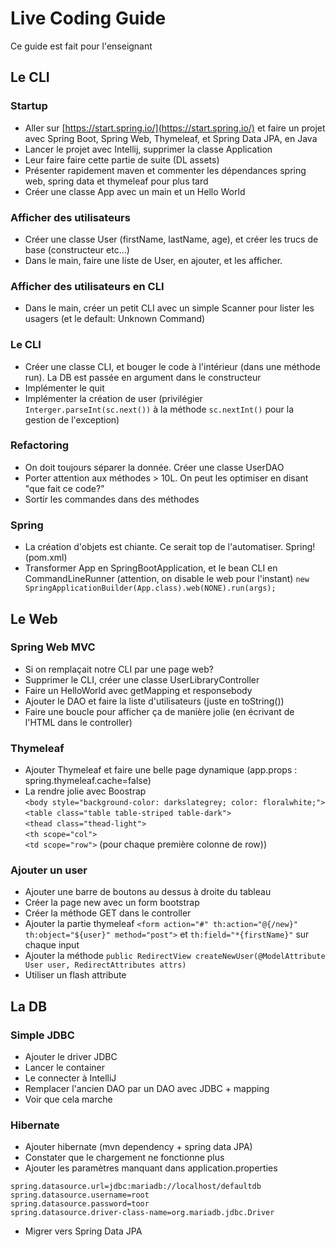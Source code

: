 # Live Coding Guide
Ce guide est fait pour l'enseignant

## Le CLI

### Startup

 * Aller sur [https://start.spring.io/](https://start.spring.io/) et faire un projet avec Spring Boot, Spring Web, Thymeleaf, et Spring Data JPA, en Java
 * Lancer le projet avec Intellij, supprimer la classe Application
 * Leur faire faire cette partie de suite (DL assets)
 * Présenter rapidement maven et commenter les dépendances spring web, spring data et thymeleaf pour plus tard
 * Créer une classe App avec un main et un Hello World
 
### Afficher des utilisateurs
 * Créer une classe User (firstName, lastName, age), et créer les trucs de base (constructeur etc...)
 * Dans le main, faire une liste de User, en ajouter, et les afficher.

### Afficher des utilisateurs en CLI
 * Dans le main, créer un petit CLI avec un simple Scanner pour lister les usagers (et le default: Unknown Command)

### Le CLI
 * Créer une classe CLI, et bouger le code à l'intérieur (dans une méthode run). La DB est passée en argument dans le constructeur
 * Implémenter le quit
 * Implémenter la création de user (privilégier `Interger.parseInt(sc.next())` à la méthode `sc.nextInt()` pour la gestion de l'exception)
 
### Refactoring 
 * On doit toujours séparer la donnée. Créer une classe UserDAO
 * Porter attention aux méthodes > 10L. On peut les optimiser en disant "que fait ce code?"
 * Sortir les commandes dans des méthodes
 
### Spring
 * La création d'objets est chiante. Ce serait top de l'automatiser. Spring! (pom.xml)
 * Transformer App en SpringBootApplication, et le bean CLI en CommandLineRunner (attention, on disable le web pour l'instant)
 `new SpringApplicationBuilder(App.class).web(NONE).run(args);`
 
## Le Web

### Spring Web MVC
 * Si on remplaçait notre CLI par une page web?
 * Supprimer le CLI, créer une classe UserLibraryController
 * Faire un HelloWorld avec getMapping et responsebody
 * Ajouter le DAO et faire la liste d'utilisateurs (juste en toString())
 * Faire une boucle pour afficher ça de manière jolie (en écrivant de l'HTML dans le controller)
 
### Thymeleaf
 * Ajouter Thymeleaf et faire une belle page dynamique (app.props : spring.thymeleaf.cache=false)
 * La rendre jolie avec Boostrap  
`<body style="background-color: darkslategrey; color: floralwhite;">`  
`<table class="table table-striped table-dark">`  
 `<thead class="thead-light">`  
 `<th scope="col">`  
 `<td scope="row">` (pour chaque première colonne de row))

### Ajouter un user
 * Ajouter une barre de boutons au dessus à droite du tableau
 * Créer la page new avec un form bootstrap
 * Créer la méthode GET dans le controller
 * Ajouter la partie thymeleaf `<form action="#" th:action="@{/new}" th:object="${user}" method="post">` et `th:field="*{firstName}"` sur chaque input
 * Ajouter la méthode `public RedirectView createNewUser(@ModelAttribute User user, RedirectAttributes attrs)`
 * Utiliser un flash attribute

## La DB

### Simple JDBC
 * Ajouter le driver JDBC
 * Lancer le container
 * Le connecter à IntelliJ
 * Remplacer l'ancien DAO par un DAO avec JDBC + mapping
 * Voir que cela marche
 
### Hibernate 
 * Ajouter hibernate (mvn dependency + spring data JPA)
 * Constater que le chargement ne fonctionne plus
 * Ajouter les paramètres manquant dans application.properties  
```
spring.datasource.url=jdbc:mariadb://localhost/defaultdb
spring.datasource.username=root
spring.datasource.password=toor
spring.datasource.driver-class-name=org.mariadb.jdbc.Driver
```
 * Migrer vers Spring Data JPA

